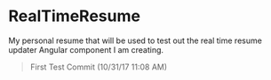 # RealTimeResume

My personal resume that will be used to test out the real time resume updater Angular component I am creating.

> First Test Commit (10/31/17 11:08 AM)
